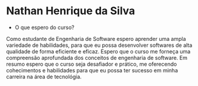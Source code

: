 # Nathan Henrique da Silva

- O que espero do curso?


Como estudante de Engenharia de Software espero aprender uma ampla variedade de habilidades, para que eu possa desenvolver softwares de alta qualidade de forma eficiente e eficaz. Espero que o curso me forneça uma compreensão aprofundada dos conceitos de engenharia de software.
Em resumo espero que o curso seja desafiador e prático, me oferecendo cohecimentos e habilidades para que eu possa ter sucesso em minha carreira na área de tecnológia.

